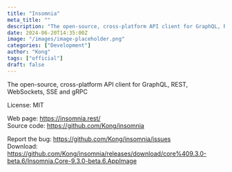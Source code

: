 ```yaml
---
title: "Insomnia"
meta_title: ""
description: "The open-source, cross-platform API client for GraphQL, REST, WebSockets, SSE and gRPC"
date: 2024-06-20T14:35:00Z
image: "/images/image-placeholder.png"
categories: ["Development"]
author: "Kong"
tags: ["official"]
draft: false
---
```


The open-source, cross-platform API client for GraphQL, REST, WebSockets, SSE and gRPC

License: MIT

Web page: https://insomnia.rest/  
Source code: https://github.com/Kong/insomnia

Report the bug: https://github.com/Kong/insomnia/issues  
Download: https://github.com/Kong/insomnia/releases/download/core%409.3.0-beta.6/Insomnia.Core-9.3.0-beta.6.AppImage
